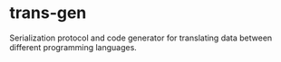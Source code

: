 # trans-gen

Serialization protocol and code generator for translating data between different programming languages.
